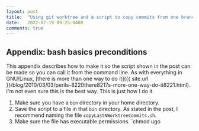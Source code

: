```yaml
---
layout: post
title:  "Using git worktree and a script to copy commits from one branch to another in the same repo"
date:   2022-07-19 09:25-0400
comments: true
---
```


## Appendix: bash basics preconditions

This appendix describes how to make it so the script shown in the post can be made so you can call it from the command line.  As with everything in GNU/Linux, [there is more than one way to do it]({{ site.url }}/blog/2010/03/03/perils-8220there8217s-more-one-way-do-it8221.html).  I'm not even sure this is the best way. This is just how I do it.

1. Make sure you have a `bin` directory in your home directory.
1. Save the script to a file in that `bin` directory.  As stated in the post, I recommend naming the file `copyLastNWorktreeCommits.sh`.
1. Make sure the file has executable permissions.  `chmod ugo
